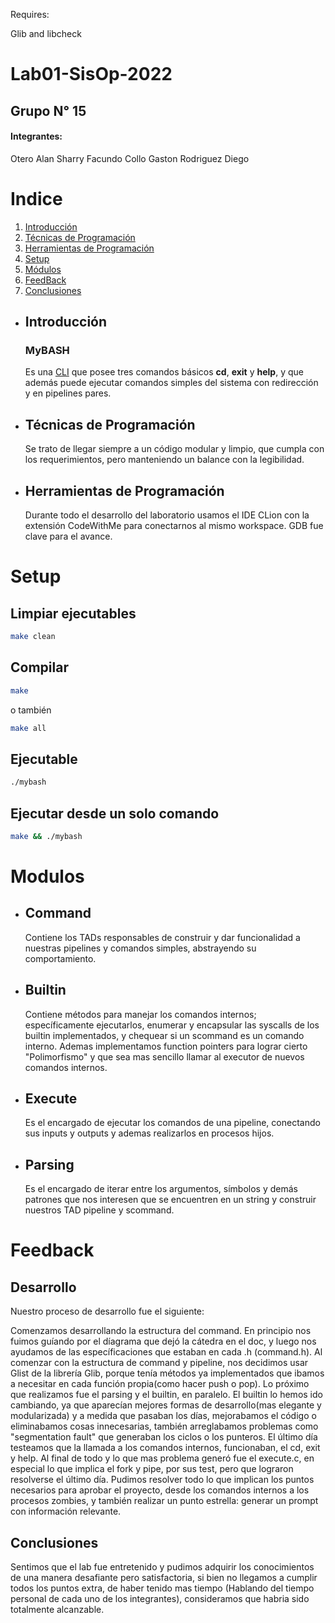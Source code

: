 Requires:

Glib and libcheck

# Lab01-SisOp-2022
## Grupo N° 15
#### Integrantes:
Otero Alan
Sharry Facundo
Collo Gaston
Rodriguez Diego

# Indice
1. [Introducción](#id1)
2. [Técnicas de Programación](#id2)
3. [Herramientas de Programación](#id3)
4. [Setup](#id4)
5. [Módulos](#id5)
6. [FeedBack](#id6)
7. [Conclusiones](#id7)

-   ## Introducción <span id="id1"/>
    ### MyBASH
    Es una [CLI](https://en.wikipedia.org/wiki/Command-line_interface) que posee tres comandos básicos **cd**, **exit** y           **help**, y que además puede ejecutar comandos simples del sistema con redirección y en pipelines pares.

-   ## Técnicas de Programación <span id="id2"/>
    Se trato de llegar siempre a un código modular y limpio, que cumpla con los requerimientos, pero manteniendo un balance con la legibilidad.
-   ## Herramientas de Programación <span id="id3"/>
    Durante todo el desarrollo del laboratorio usamos el IDE CLion con la extensión CodeWithMe para conectarnos al mismo workspace. GDB fue clave para el avance.

# Setup <span id="id4"/>

## Limpiar ejecutables

```sh
make clean
```
## Compilar

```sh
make 
```
o también
```sh
make all 
```

## Ejecutable

```sh
./mybash
```

## Ejecutar desde un solo comando

```sh
make && ./mybash
```

# Modulos <span id="id5"/>

- ## Command
  Contiene los TADs responsables de construir y dar funcionalidad a
  nuestras pipelines y comandos simples, abstrayendo su comportamiento.
- ## Builtin
  Contiene métodos para manejar los comandos internos; específicamente         ejecutarlos, enumerar y encapsular las syscalls de los builtin implementados, y chequear si un scommand es un comando interno. Ademas implementamos function pointers para lograr cierto "Polimorfismo" y que sea mas sencillo llamar al executor de nuevos comandos internos.
- ## Execute
  Es el encargado de ejecutar los comandos de una pipeline, conectando sus inputs y outputs y ademas realizarlos en procesos hijos.
- ## Parsing
  Es el encargado de iterar entre los argumentos, símbolos y demás patrones que nos interesen que se encuentren en un string y construir nuestros TAD pipeline y scommand.

# Feedback <span id="id6"/>

## Desarrollo

Nuestro proceso de desarrollo fue el siguiente:

Comenzamos desarrollando la estructura del command. En principio nos fuimos guíando por el díagrama que dejó la cátedra en el doc, y luego nos ayudamos de las específicaciones que estaban en cada .h (command.h).
Al comenzar con la estructura de command y pipeline, nos decidimos usar Glist de la librería Glib, porque tenía métodos ya implementados que ibamos a necesitar en cada función propia(como hacer push o pop).
Lo próximo que realizamos fue el parsing y el builtin, en paralelo. El builtin lo hemos ido cambiando, ya que aparecían mejores formas de desarrollo(mas elegante y modularizada) y a medida que pasaban los días, mejorabamos el código o eliminabamos cosas innecesarias, también arreglabamos problemas como "segmentation fault" que generaban los ciclos o los punteros. El último día testeamos que la llamada a los comandos internos, funcionaban, el cd, exit y help.
Al final de todo y lo que mas problema generó fue el execute.c, en especial lo que implica el fork y pipe, por sus test, pero que lograron resolverse el último día.
Pudimos resolver todo lo que implican los puntos necesarios para aprobar el proyecto, desde los comandos internos a los procesos zombies, y también realizar un punto estrella: generar un prompt con información relevante.


## Conclusiones <span id="id7"/>
Sentimos que el lab fue entretenido y pudimos adquirir los conocimientos de una manera desafiante pero satisfactoria, si bien no llegamos a cumplir todos los puntos extra, de haber tenido mas tiempo (Hablando del tiempo personal de cada uno de los integrantes), consideramos que habria sido totalmente alcanzable.
